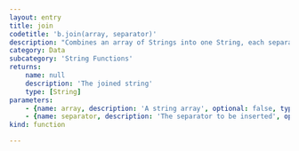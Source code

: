 ```yaml
---
layout: entry
title: join
codetitle: 'b.join(array, separator)'
description: "Combines an array of Strings into one String, each separated by\nthe character(s) used for the separator parameter. To join arrays\nof ints or floats, it's necessary to first convert them to strings\nusing nf() or nfs()."
category: Data
subcategory: 'String Functions'
returns:
    name: null
    description: 'The joined string'
    type: [String]
parameters:
    - {name: array, description: 'A string array', optional: false, type: [Array]}
    - {name: separator, description: 'The separator to be inserted', optional: false, type: [String]}
kind: function

---
```

